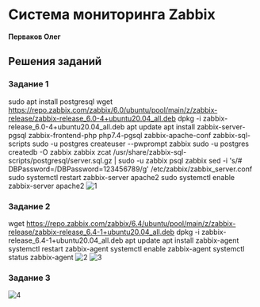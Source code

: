 # Система мониторинга Zabbix

**Перваков Олег**

## Решения заданий

### Задание 1
sudo apt install postgresql
wget https://repo.zabbix.com/zabbix/6.0/ubuntu/pool/main/z/zabbix-release/zabbix-release_6.0-4+ubuntu20.04_all.deb
dpkg -i zabbix-release_6.0-4+ubuntu20.04_all.deb
apt update
apt install zabbix-server-pgsql zabbix-frontend-php php7.4-pgsql zabbix-apache-conf zabbix-sql-scripts
sudo -u postgres createuser --pwprompt zabbix
sudo -u postgres createdb -O zabbix zabbix
zcat /usr/share/zabbix-sql-scripts/postgresql/server.sql.gz | sudo -u zabbix psql zabbix
sed -i 's/# DBPassword=/DBPassword=123456789/g' /etc/zabbix/zabbix_server.conf
sudo systemctl restart zabbix-server apache2
sudo systemctl enable zabbix-server apache2
![1](https://github.com/user-attachments/assets/b951fa88-ab4a-4b4e-a936-96b3fe4acdc1)
### Задание 2
wget https://repo.zabbix.com/zabbix/6.4/ubuntu/pool/main/z/zabbix-release/zabbix-release_6.4-1+ubuntu20.04_all.deb
dpkg -i zabbix-release_6.4-1+ubuntu20.04_all.deb
apt update
apt install zabbix-agent
systemctl restart zabbix-agent
systemctl enable zabbix-agent
systemctl status zabbix-agent
![2](https://github.com/user-attachments/assets/3ac15366-1967-48e4-b176-2e50ad551e78)
![3](https://github.com/user-attachments/assets/bd20d548-d819-4759-a9b9-9e9cfdf6c49f)
### Задание 3
![4](https://github.com/user-attachments/assets/41431baf-2380-490e-bea4-6e8280e908c5)





